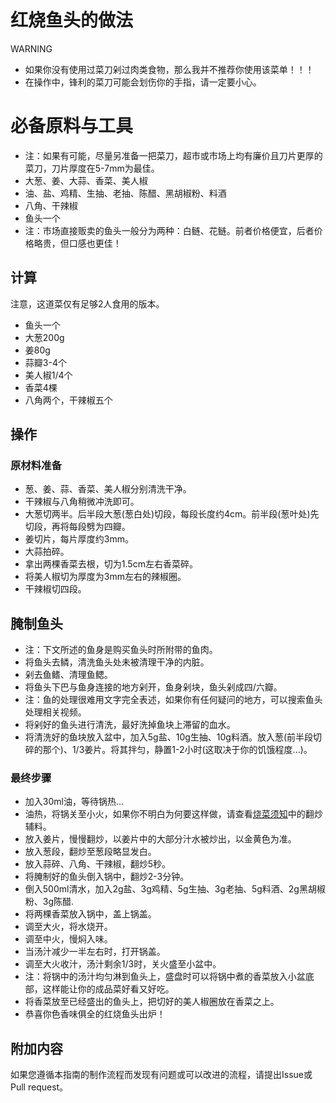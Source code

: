 # 红烧鱼头的做法

 WARNING
* 如果你没有使用过菜刀剁过肉类食物，那么我并不推荐你使用该菜单！！！
* 在操作中，锋利的菜刀可能会划伤你的手指，请一定要小心。

# 必备原料与工具

* 注：如果有可能，尽量另准备一把菜刀，超市或市场上均有廉价且刀片更厚的菜刀，刀片厚度在5-7mm为最佳。
* 大葱、姜、大蒜、香菜、美人椒
* 油、盐、鸡精、生抽、老抽、陈醋、黑胡椒粉、料酒
* 八角、干辣椒
* 鱼头一个
* 注：市场直接贩卖的鱼头一般分为两种：白鲢、花鲢。前者价格便宜，后者价格略贵，但口感也更佳！

## 计算

注意，这道菜仅有足够2人食用的版本。

* 鱼头一个
* 大葱200g
* 姜80g
* 蒜瓣3-4个
* 美人椒1/4个
* 香菜4棵
* 八角两个，干辣椒五个

## 操作

### 原材料准备

* 葱、姜、蒜、香菜、美人椒分别清洗干净。
* 干辣椒与八角稍微冲洗即可。
* 大葱切两半。后半段大葱(葱白处)切段，每段长度约4cm。前半段(葱叶处)先切段，再将每段劈为四瓣。
* 姜切片，每片厚度约3mm。
* 大蒜拍碎。
* 拿出两棵香菜去根，切为1.5cm左右香菜碎。
* 将美人椒切为厚度为3mm左右的辣椒圈。
* 干辣椒切四段。

## 腌制鱼头

* 注：下文所述的鱼身是购买鱼头时所附带的鱼肉。
* 将鱼头去鳞，清洗鱼头处未被清理干净的内脏。
* 剁去鱼鳍、清理鱼鳃。
* 将鱼头下巴与鱼身连接的地方剁开，鱼身剁块，鱼头剁成四/六瓣。
* 注：鱼的处理很难用文字完全表述，如果你有任何疑问的地方，可以搜索鱼头处理相关视频。
* 将剁好的鱼头进行清洗，最好洗掉鱼块上滞留的血水。
* 将清洗好的鱼块放入盆中，加入5g盐、10g生抽、10g料酒。放入葱(前半段切碎的那个)、1/3姜片。将其拌匀，静置1-2小时(这取决于你的饥饿程度...)。

### 最终步骤

* 加入30ml油，等待锅热...
* 油热，将锅关至小火，如果你不明白为何要这样做，请查看[烧菜须知](./烧菜须知.md)中的翻炒辅料。
* 放入姜片，慢慢翻炒，以姜片中的大部分汁水被炒出，以金黄色为准。
* 放入葱段，翻炒至葱段略显发白。
* 放入蒜碎、八角、干辣椒，翻炒5秒。
* 将腌制好的鱼头倒入锅中，翻炒2-3分钟。
* 倒入500ml清水，加入2g盐、3g鸡精、5g生抽、3g老抽、5g料酒、2g黑胡椒粉、3g陈醋.
* 将两棵香菜放入锅中，盖上锅盖。
* 调至大火，将水烧开。
* 调至中火，慢焖入味。
* 当汤汁减少一半左右时，打开锅盖。
* 调至大火收汁，汤汁剩余1/3时，关火盛至小盆中。
* 注：将锅中的汤汁均匀淋到鱼头上，盛盘时可以将锅中煮的香菜放入小盆底部，这样能让你的成品菜好看又好吃。
* 将香菜放至已经盛出的鱼头上，把切好的美人椒圈放在香菜之上。
* 恭喜你色香味俱全的红烧鱼头出炉！



## 附加内容

如果您遵循本指南的制作流程而发现有问题或可以改进的流程，请提出Issue或Pull request。


